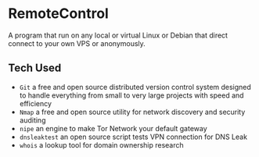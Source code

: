 # RemoteControl
A program that run on any local or virtual Linux or Debian that direct connect to your own VPS or anonymously.

## Tech Used
- `Git` a free and open source distributed version control system designed to handle everything from small to very large projects with speed and efficiency
- `Nmap` a free and open source utility for network discovery and security auditing
- `nipe` an engine to make Tor Network your default gateway
- `dnsleaktest` an open source script tests VPN connection for DNS Leak 
- `whois` a lookup tool for domain ownership research 
